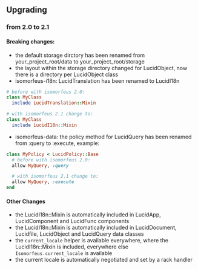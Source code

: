 ## Upgrading

### from 2.0 to 2.1

#### Breaking changes:
- the default storage dirctory has been renamed from your_project_root/data to your_project_root/storage
- the layout within the storage directory changed for LucidObject, now there is a directory per LucidObject class
- isomorfeus-i18n: LucidTranslation has been renamed to LucidI18n
```ruby
# before with isomorfeus 2.0:
class MyClass
  include LucidTranslation::Mixin

# with isomorfeus 2.1 change to:
class MyClass
  include LucidI18n::Mixin
```
- isomorfeus-data: the policy method for LucidQuery has been renamed from :query to :execute, example:
```ruby
class MyPolicy < LucidPolicy::Base
  # before with isomorfeus 2.0:
  allow MyQuery, :query

  # with isomorfeus 2.1 change to:
  allow MyQuery, :execute
end
```

#### Other Changes
- the LucidI18n::Mixin is automatically included in LucidApp, LucidComponent and LucidFunc components
- the LucidI18n::Mixin is automatically included in LucidDocument, Lucidfile, LucidObject and LucidQuery data classes
- the `current_locale` helper is available everywhere, where the LucidI18n::Mixin is included, everywhere else `Isomorfeus.current_locale` is available
- the current locale is automatically negotiated and set by a rack handler
